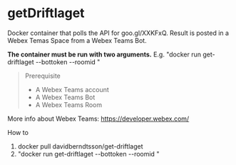 # getDriftlaget
Docker container that polls the API for goo.gl/XXKFxQ. Result is posted in a Webex Temas Space from a Webex Teams Bot.

**The container must be run with two arguments.**
E.g. "docker run get-driftlaget --bottoken <secret bot access token> --roomid <secret room id>"

> Prerequisite
> - A Webex Teams account
> - A Webex Teams Bot
> - A Webex Teams Room

More info about Webex Teams: https://developer.webex.com/

How to
1. docker pull davidberndtsson/get-driftlaget
2. "docker run get-driftlaget --bottoken <secret bot access token> --roomid <secret room id>"
  

